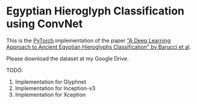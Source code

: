 # Egyptian Hieroglyph Classification using ConvNet

This is the [PyTorch](https://pytorch.org/) implementation of the paper ["A Deep Learning Approach to Ancient Egyptian Hieroglyphs Classification" by Barucci et al](https://ieeexplore.ieee.org/stamp/stamp.jsp?arnumber=9528382&tag=1).

Please download the dataset at my Google Drive.

TODO:
1. Implementation for Glyphnet
2. Implementation for Inception-v3
3. Implementation for Xception
